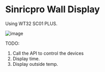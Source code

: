 # Sinricpro Wall Display

Using WT32 SC01 PLUS.

![image](https://github.com/user-attachments/assets/e8eed3d3-00d2-48c8-a748-b2da4d85e0d0)

TODO:
1. Call the API to control the devices
2. Display time.
3. Display outside temp.
